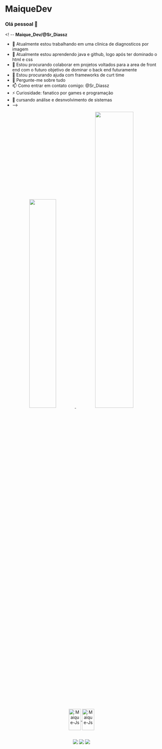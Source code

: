 # MaiqueDev
### Olá pessoal 👋

<! --
**Maique_Dev/@Sr_Diassz** 

- 🔭 Atualmente estou trabalhando em uma clinica de diagnosticos por imagem
- 🌱 Atualmente estou aprendendo java e github, logo após ter dominado o html e css
- 👯 Estou procurando colaborar em projetos voltados para a area de front end com o futuro objetivo de dominar o back end futuramente 
- 🤔 Estou procurando ajuda com frameworks de curt time
- 💬 Pergunte-me sobre tudo
- 📫 Como entrar em contato comigo: @Sr_Diassz
- ⚡ Curiosidade: fanatico por games e programação
- 🧥 cursando análise e desnvolvimento de sistemas 
- -->

<div align="center">
  <a href="https://github.com/465085">
  <img width="42%" src="https://github-readme-stats.vercel.app/api?username=MaiqueDev&show_icons=true&theme=dracula&include_all_commits=true&count_private=true"/>
  <img width="50%" src="https://github-readme-stats.vercel.app/api/top-langs/?username=MaiqueDev&layout=compact&langs_count=7&theme=dark"/>
  
<div style="display: inline_block"><br>
  <img align="center" alt="Maique-Js" height="70" width="40" src="https://cdn.jsdelivr.net/gh/devicons/devicon/icons/css3/css3-plain-wordmark.svg" />
  <img align="center" alt="Maique-Js" height="70" width="40" src="https://cdn.jsdelivr.net/gh/devicons/devicon/icons/html5/html5-original-wordmark.svg" />
  
  </div>
  
##

<div> 
  <a href="https://www.instagram.com/sr_diassz/" target="_blank"><img src="https://img.shields.io/badge/-Instagram-%23E4405F?style=for-the-badge&logo=instagram&logoColor=white" target="_blank"></a> 
  <a href = "mailto:maiquebieel13@gmail.com"><img src="https://img.shields.io/badge/-Gmail-%23333?style=for-the-badge&logo=gmail&logoColor=white" target="_blank"></a>
  <a href="https://www.linkedin.com/in/maique-dias-dev/" target="_blank"><img src="https://img.shields.io/badge/-LinkedIn-%230077B5?style=for-the-badge&logo=linkedin&logoColor=white" target="_blank"></a> 
  
</div>
